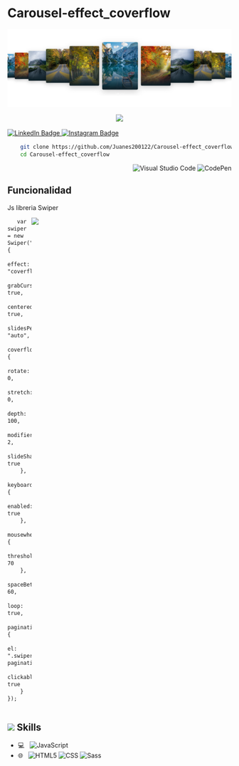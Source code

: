 # Carousel-effect_coverflow

![Banner](assets/image/cap/cap_swiper.png)
<p align="center" style="color: white;">
    <img src="https://profile-counter.glitch.me/Juanes200122/count.svg" />
</p>



<p>
    <a href="https://www.linkedin.com/in/juan-estaban-ar%C3%A9valo-056bab240/" target="_blank" rel="Linkedin">
      <img src="https://img.shields.io/badge/-@JuanEsteban-0077B5?style=flat-square&amp;labelColor=0077B5&amp;logo=LinkedIn&amp;link=https://www.linkedin.com/in/juan-estaban-ar%C3%A9valo-056bab240/" alt="LinkedIn Badge">
    </a> 
    <a href="https://www.instagram.com/jeacsi.official_022?igsh=MWJ6MHRwcnhoZXVxbQ==" target="_blank" rel="Instagram">
      <img src="https://img.shields.io/badge/-@jeacsi.official_022-purple?style=flat&logo=instagram&logoColor=white&link=https://www.instagram.com/jeacsi.official_022?igsh=MWJ6MHRwcnhoZXVxbQ==" alt="Instagram Badge">
    </a>
</p>
<p></p>

```bash
    git clone https://github.com/Juanes200122/Carousel-effect_coverflow.git
    cd Carousel-effect_coverflow
```
<div align="right">
    
![Visual Studio Code](https://img.shields.io/badge/-Visual%20Studio%20Code-007ACC?style=flat&logo=visual-studio-code&logoColor=white)
![CodePen](https://img.shields.io/badge/-CodePen-000000?style=flat&logo=codepen)

</div>

## <b> Funcionalidad</b>
<p>Js libreria Swiper</p>
<div>
    <img align="right" src="assets/image/cap/cap_swiper.gif" width="450"/>
</div>

```JS
   var swiper = new Swiper(".swiper", {
    effect: "coverflow",
    grabCursor: true,
    centeredSlides: true,
    slidesPerView: "auto",
    coverflowEffect: {
        rotate: 0,
        stretch: 0,
        depth: 100,
        modifier: 2,
        slideShadows: true
    },
    keyboard: {
        enabled: true
    },
    mousewheel: {
        thresholdDelta: 70
    },
    spaceBetween: 60,
    loop: true,
    pagination: {
        el: ".swiper-pagination",
        clickable: true
    }
});


```


## <img src="https://media2.giphy.com/media/QssGEmpkyEOhBCb7e1/giphy.gif?cid=ecf05e47a0n3gi1bfqntqmob8g9aid1oyj2wr3ds3mg700bl&rid=giphy.gif" width ="25"><b> Skills</b>
  - 💻 &nbsp;
    ![JavaScript](https://img.shields.io/badge/-JavaScript-333333?style=flat&logo=javascript)
  - 🌐 &nbsp;
    ![HTML5](https://img.shields.io/badge/-HTML5-333333?style=flat&logo=HTML5)
    ![CSS](https://img.shields.io/badge/-CSS-333333?style=flat&logo=CSS3&logoColor=1572B6)
    ![Sass](https://img.shields.io/badge/-Sass-333333?style=flat&logo=sass)





